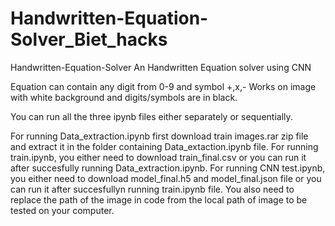 # Handwritten-Equation-Solver_Biet_hacks
Handwritten-Equation-Solver
An Handwritten Equation solver using CNN

Equation can contain any digit from 0-9 and symbol +,x,- Works on image with white background and digits/symbols are in black.

You can run all the three ipynb files either separately or sequentially.

For running Data_extraction.ipynb first download train images.rar zip file and extract it in the folder containing Data_extaction.ipynb file.
For running train.ipynb, you either need to download train_final.csv or you can run it after succesfully running Data_extraction.ipynb.
For running CNN test.ipynb, you either need to download model_final.h5 and model_final.json file or you can run it after succesfullyn running train.ipynb file. You also need to replace the path of the image in code from the local path of image to be tested on your computer.
